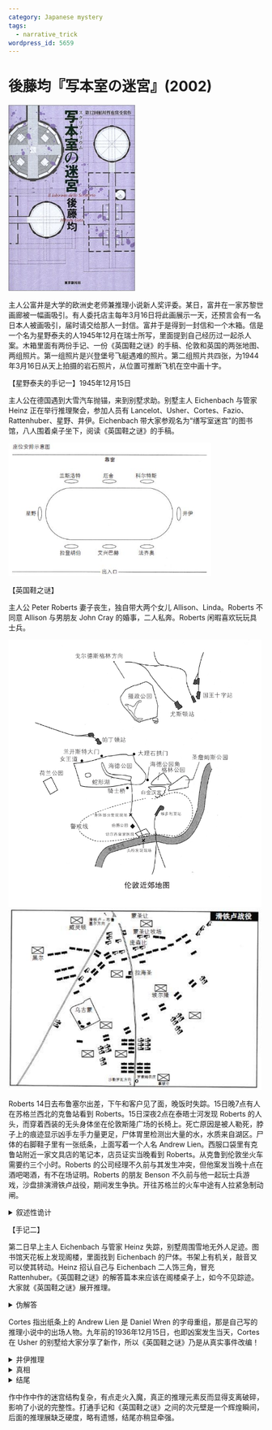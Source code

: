 ```yaml
---
category: Japanese mystery
tags:
  - narrative_trick
wordpress_id: 5659
---
```


# 後藤均『写本室の迷宮』(2002)

<img src=images/2002_cover.jpg width=250/>

主人公富井是大学的欧洲史老师兼推理小说新人奖评委。某日，富井在一家苏黎世画廊被一幅画吸引。有人委托店主每年3月16日将此画展示一天，还预言会有一名日本人被画吸引，届时请交给那人一封信。富井于是得到一封信和一个木箱。信是一个名为星野泰夫的人1945年12月在瑞士所写，里面提到自己经历过一起杀人案。木箱里面有两份手记、一份《英国鞋之谜》的手稿、伦敦和英国的两张地图、两组照片。第一组照片是兴登堡号飞艇遇难的照片。第二组照片共四张，为1944年3月16日从天上拍摄的岩石照片，从位置可推断飞机在空中画十字。

【星野泰夫的手记一】1945年12月15日

主人公在德国遇到大雪汽车抛锚，来到别墅求助。别墅主人 Eichenbach 与管家 Heinz 正在举行推理聚会，参加人员有 Lancelot、Usher、Cortes、Fazio、Rattenhuber、星野、井伊。Eichenbach 带大家参观名为“缮写室迷宫”的图书馆，八人围着桌子坐下，阅读《英国鞋之谜》的手稿。

<img src=images/2002_seating.jpg width=400/>

【英国鞋之谜】

主人公 Peter Roberts 妻子丧生，独自带大两个女儿 Allison、Linda。Roberts 不同意 Allison 与男朋友 John Cray 的婚事，二人私奔。Roberts 闲暇喜欢玩玩具士兵。

<img src=images/2002_london.jpg width=500/>
<img src=images/2002_waterloo.jpg width=500/>

Roberts 14日去布鲁塞尔出差，下午和客户见了面，晚饭时失踪。15日晚7点有人在苏格兰西北的克鲁站看到 Roberts。15日深夜2点在泰晤士河发现 Roberts 的人头，而穿着西装的无头身体坐在伦敦斯隆广场的长椅上。死亡原因是被人勒死，脖子上的痕迹显示凶手左手力量更足，尸体胃里检测出大量的水，水质来自湖区。尸体的右脚鞋子里有一张纸条，上面写着一个人名 Andrew Lien。西服口袋里有克鲁站附近一家文具店的笔记本，店员证实当晚看到 Roberts。从克鲁到伦敦坐火车需要约三个小时。Roberts 的公司经理不久前与其发生冲突，但他案发当晚十点在酒吧喝酒，有不在场证明。Roberts 的朋友 Benson 不久前与他一起玩士兵游戏，沙盘排演滑铁卢战役，期间发生争执。开往苏格兰的火车中途有人拉紧急制动闸。

<details><summary>叙述性诡计</summary>
主人公井伊是真正的星野，因为假星野先报出名字“星野”，所以只好报出自己母亲旧姓“井伊”。伏线：座位图可以推出“我”=井伊。
</details>

【手记二】

第二日早上主人 Eichenbach 与管家 Heinz 失踪，别墅周围雪地无外人足迹。图书馆天花板上发现阁楼，里面找到 Eichenbach 的尸体。书架上有机关，敲音叉可以使其转动。Heinz 招认自己与 Eichenbach 二人饰三角，冒充 Rattenhuber。《英国鞋之谜》的解答篇本来应该在阁楼桌子上，如今不见踪迹。大家就《英国鞋之谜》展开推理。

<details><summary>伪解答</summary>
沙盘推演时 Benson 抓住 Roberts 的手，另一只手不小心按到沙盘上，由地图场景此可推出 Benson 的惯用手是左手，他是凶手。
</details>

Cortes 指出纸条上的 Andrew Lien 是 Daniel Wren 的字母重组，那是自己写的推理小说中的出场人物。九年前的1936年12月15日，也即凶案发生当天，Cortes 在 Usher 的别墅给大家分享了新作，所以《英国鞋之谜》乃是从真实事件改编！

<details><summary>井伊推理</summary>
Lancelot 不知道英国铁路是私营，Fazio 搞错四大铁路的终点站，凶手是十分熟悉英国铁路的 Usher。
</details>

<details><summary>真相</summary>
Peter Roberts 本名 Robert Peters，是苏联的双面间谍，参加了 Usher 家的聚会。Usher 是苏联间谍，在 Roberts 出差时将其绑架，意图制造 Roberts 自行前往湖区并在那里死掉的假象。Roberts 在绑架途中苏醒，从小说文稿上撕下一张纸条放在鞋子里，并在车经过伦敦时跳车逃跑。当局为了让苏联方面以为 Roberts 死亡，用流浪汉尸体伪造成 Roberts，造成猎奇杀人的假象。Peters 后来改名 Stone，在兴登堡飞艇事故中遇难。

Eichenbach 看报纸得知写有 Wren 名字的字条，判定凶手是参加 Usher 推理聚会的一员，于是把案件经过写成《英国鞋之谜》，请大家一起推理。解答篇原本就不存在。

Usher 和假警官 Shields 联手杀死 Eichenbach。Shields 朝外倒着走，再踩着自己的脚印回来，假装刚到现场，其间 Usher 一直在窗口监视，防止别人看到。Usher 第一个冲出去跑到停车的地方，为了掩盖 Shields 留下的足迹。假星野真名藤野，揭破 Shields 身份。
</details>

<details><summary>结尾</summary>
参加聚会的人都是清洁派教徒，七百年前的1244年3月16日是清洁派消亡的日子，飞机飞过圣山画十字是为了纪念。画上描述的是清洁派的战争，手记里留下诸多宗教线索。结尾富井找到玉之浦的 Lourdes 教堂，在那里见到星野泰夫的女儿星野惠梨香。
</details>

作中作中作的迷宫结构复杂，有点走火入魔，真正的推理元素反而显得支离破碎，影响了小说的完整性。打通手记和《英国鞋之谜》之间的次元壁是一个辉煌瞬间，后面的推理展缺乏硬度，略有遗憾，结尾亦稍显牵强。